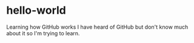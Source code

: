# hello-world
Learning how GitHub works
I have heard of GitHub but don't know much about it so I'm trying to learn. 
